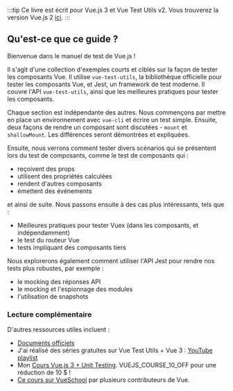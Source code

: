 :::tip Ce livre est écrit pour Vue.js 3 et Vue Test Utils v2.
Vous trouverez la version Vue.js 2 [ici](/fr).
:::

## Qu'est-ce que ce guide ?

Bienvenue dans le manuel de test de Vue.js !

Il s'agit d'une collection d'exemples courts et ciblés sur la façon de tester les composants Vue. Il utilise `vue-test-utils`, la bibliothèque officielle pour tester les composants Vue, et Jest, un framework de test moderne. Il couvre l'API `vue-test-utils`, ainsi que les meilleures pratiques pour tester les composants.

Chaque section est indépendante des autres. Nous commençons par mettre en place un environnement avec `vue-cli` et écrire un test simple. Ensuite, deux façons de rendre un composant sont discutées - `mount` et `shallowMount`. Les différences seront démontrées et expliquées.

Ensuite, nous verrons comment tester divers scénarios qui se présentent lors du test de composants, comme le test de composants qui :

- reçoivent des props
- utilisent des propriétés calculées
- rendent d'autres composants
- émettent des événements

et ainsi de suite. Nous passons ensuite à des cas plus intéressants, tels que :

- Meilleures pratiques pour tester Vuex (dans les composants, et indépendamment)
- le test du routeur Vue
- tests impliquant des composants tiers

Nous explorerons également comment utiliser l'API Jest pour rendre nos tests plus robustes, par exemple :

- le mocking des réponses API
- le mocking et l'espionnage des modules
- l'utilisation de snapshots

### Lecture complémentaire

D'autres ressources utiles incluent :

- [Documents officiels](https://vue-test-utils.vuejs.org/v2/guide/introduction.html)
- J'ai réalisé des séries gratuites sur Vue Test Utils + Vue 3 : [YouTube playlist](https://www.youtube.com/playlist?list=PLC2LZCNWKL9ahK1IoODqYxKu5aA9T5IOA)
- Mon [Cours Vue.js 3 + Unit Testing](https://vuejs-course.com). VUEJS_COURSE_10_OFF pour une réduction de 10 $ !
- [Ce cours sur VueSchool](https://vueschool.io/courses/learn-how-to-test-vuejs-components?friend=vth) par plusieurs contributeurs de Vue.
